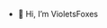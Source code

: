 - 👋 Hi, I’m VioletsFoxes
<!-- - 👀 I’m interested in ...
- 🌱 I’m currently learning ...
- 💞️ I’m looking to collaborate on ...
- 📫 How to reach me ... -->

<!---
doeshing/doeshing is a ✨ special ✨ repository because its `README.md` (this file) appears on your GitHub profile.
You can click the Preview link to take a look at your changes.
--->
